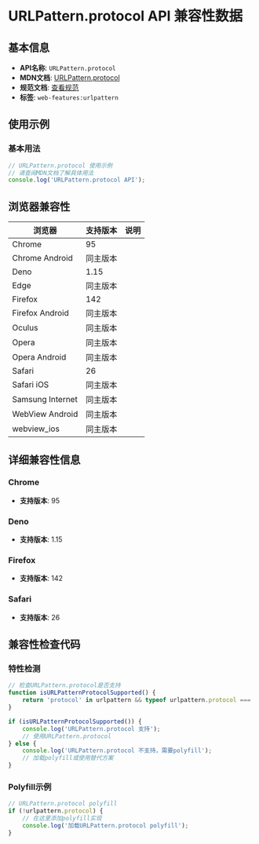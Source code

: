 # URLPattern.protocol API 兼容性数据

## 基本信息

- **API名称**: `URLPattern.protocol`
- **MDN文档**: [URLPattern.protocol](https://developer.mozilla.org/docs/Web/API/URLPattern/protocol)
- **规范文档**: [查看规范](https://urlpattern.spec.whatwg.org/#dom-urlpattern-protocol)
- **标签**: `web-features:urlpattern`

## 使用示例

### 基本用法

```javascript
// URLPattern.protocol 使用示例
// 请查阅MDN文档了解具体用法
console.log('URLPattern.protocol API');
```

## 浏览器兼容性

| 浏览器 | 支持版本 | 说明 |
|--------|----------|------|
| Chrome | 95 |  |
| Chrome Android | 同主版本 |  |
| Deno | 1.15 |  |
| Edge | 同主版本 |  |
| Firefox | 142 |  |
| Firefox Android | 同主版本 |  |
| Oculus | 同主版本 |  |
| Opera | 同主版本 |  |
| Opera Android | 同主版本 |  |
| Safari | 26 |  |
| Safari iOS | 同主版本 |  |
| Samsung Internet | 同主版本 |  |
| WebView Android | 同主版本 |  |
| webview_ios | 同主版本 |  |

## 详细兼容性信息

### Chrome

- **支持版本**: 95

### Deno

- **支持版本**: 1.15

### Firefox

- **支持版本**: 142

### Safari

- **支持版本**: 26

## 兼容性检查代码

### 特性检测

```javascript
// 检查URLPattern.protocol是否支持
function isURLPatternProtocolSupported() {
    return 'protocol' in urlpattern && typeof urlpattern.protocol === 'function';
}

if (isURLPatternProtocolSupported()) {
    console.log('URLPattern.protocol 支持');
    // 使用URLPattern.protocol
} else {
    console.log('URLPattern.protocol 不支持，需要polyfill');
    // 加载polyfill或使用替代方案
}
```

### Polyfill示例

```javascript
// URLPattern.protocol polyfill
if (!urlpattern.protocol) {
    // 在这里添加polyfill实现
    console.log('加载URLPattern.protocol polyfill');
}
```

